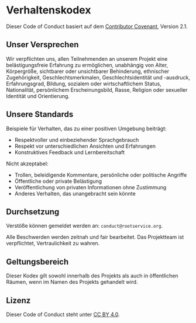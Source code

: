 # Verhaltenskodex

Dieser Code of Conduct basiert auf dem [Contributor Covenant](https://www.contributor-covenant.org/), Version 2.1.

## Unser Versprechen
Wir verpflichten uns, allen Teilnehmenden an unserem Projekt eine belästigungsfreie Erfahrung zu ermöglichen, unabhängig von Alter, Körpergröße, sichtbarer oder unsichtbarer Behinderung, ethnischer Zugehörigkeit, Geschlechtsmerkmalen, Geschlechtsidentität und -ausdruck, Erfahrungsgrad, Bildung, sozialem oder wirtschaftlichem Status, Nationalität, persönlichem Erscheinungsbild, Rasse, Religion oder sexueller Identität und Orientierung.

## Unsere Standards
Beispiele für Verhalten, das zu einer positiven Umgebung beiträgt:
- Respektvoller und einbeziehender Sprachgebrauch
- Respekt vor unterschiedlichen Ansichten und Erfahrungen
- Konstruktives Feedback und Lernbereitschaft

Nicht akzeptabel:
- Trollen, beleidigende Kommentare, persönliche oder politische Angriffe
- Öffentliche oder private Belästigung
- Veröffentlichung von privaten Informationen ohne Zustimmung
- Anderes Verhalten, das unangebracht sein könnte

## Durchsetzung
Verstöße können gemeldet werden an: `conduct@rootservice.org`.

Alle Beschwerden werden zeitnah und fair bearbeitet. Das Projektteam ist verpflichtet, Vertraulichkeit zu wahren.

## Geltungsbereich
Dieser Kodex gilt sowohl innerhalb des Projekts als auch in öffentlichen Räumen, wenn im Namen des Projekts gehandelt wird.

## Lizenz
Dieser Code of Conduct steht unter [CC BY 4.0](https://creativecommons.org/licenses/by/4.0/).
